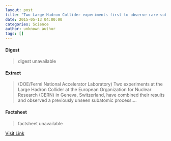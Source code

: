 ```yaml
---
layout: post
title: "Two Large Hadron Collider experiments first to observe rare subatomic process"
date: 2015-05-13 04:00:00
categories: Science
author: unknown author
tags: []
---
```



#### Digest
>digest unavailable

#### Extract
>(DOE/Fermi National Accelerator Laboratory) Two experiments at the Large Hadron Collider at the European Organization for Nuclear Research (CERN) in Geneva, Switzerland, have combined their results and observed a previously unseen subatomic process....

#### Factsheet
>factsheet unavailable

[Visit Link](http://www.eurekalert.org/pub_releases/2015-05/dnal-tlh051315.php)


